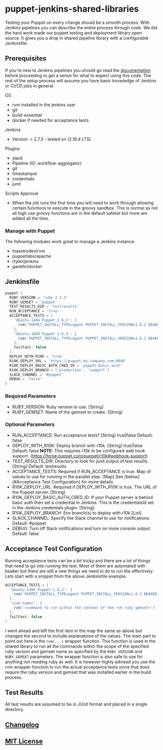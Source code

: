 # puppet-jenkins-shared-libraries

Testing your Puppet on every change should be a smooth process. With Jenkins pipelines you can describe the entire process through code. We did the hard work made our puppet testing and deployment library open source. It gives you a drop in shared pipeline library with a configurable Jenkinsfile.

## Prerequisites

If you're new to Jenkins pipelines you should go read the [documentation](https://jenkins.io/doc/book/pipeline/) before proceeding to get a sense for what to expect using this code. The rest of the setup process will assume you have basic knowledge of Jenkins or CI/CD jobs in general.

OS
  - rvm installed in the jenkins user
  - git
  - build-essential
  - docker if needed for acceptance tests

Jenkins
  - Version: > 2.7.3 - tested on (2.19.4 LTS)
  
Plugins
  - slack
  - Pipeline (ID: workflow-aggregator)
  - git
  - timestamper
  - credentials
  - junit

Scripts Approval
- When the job runs the first time you will need to work through allowing certain functions to execute in the groovy sandbox. This is normal as not all high use groovy functions are in the default safelist but more are added all the time.

### Manage with Puppet
The following modules work great to manage a Jenkins instance.

- maestrodev/rvm
- puppetlabs/apache
- rtyler/jenkins
- garethr/docker

## Jenkinsfile

``` groovy
puppet {
  RUBY_VERSION = 'ruby-2.2.3'
  RUBY_GEMSET = 'puppet'
  TEST_RESULTS_DIR = 'testresults'
  RUN_ACCEPTANCE = 'true'
  ACCEPTANCE_TESTS = [
    'Ubuntu-1404 Puppet-1.6.2': {
      rvm('PUPPET_INSTALL_TYPE=agent PUPPET_INSTALL_VERSION=1.6.2 BEAKER_set=ubuntu-1404-docker rake acceptance')
    },
    'Ubuntu-1604 Puppet-1.6.2': {
      rvm('PUPPET_INSTALL_TYPE=agent PUPPET_INSTALL_VERSION=1.6.2 BEAKER_set=ubuntu-1604-docker rake acceptance')
    },
    failFast: false
  ]
  DEPLOY_WITH_R10K = 'true'
  R10K_DEPLOY_URL = 'https://puppet.my-company.com:8088'
  R10K_DEPLOY_BASIC_AUTH_CRED_ID = 'puppet-basic-auth'
  R10K_DEPLOY_BRANCH = ['production', 'support']
  SLACK_CHANNEL = '#puppet'
  DEBUG = 'false'
}
```

### Required Parameters

- RUBY_VERSION: Ruby version to use. [String]
- RUBY_GEMSET: Name of the gemset to create. [String]

### Optional Parameters

- RUN_ACCEPTANCE: Run acceptance tests? [String] true|false Default: false
- DEPLOY_WITH_R10K: Deploy branch with r10k. [String] true|false Default: false **NOTE:** This requires r10k to be configured web hook support. (https://forge.puppet.com/puppet/r10k#webhook-support)
- TEST_RESULTS_DIR: Directory to look for junit output of test results. [String] Default: testresults
- ACCEPTANCE_TESTS: Required if RUN_ACCEPTANCE is true. Map of values to use for running in the parallel step. [Map] See [below](#Acceptance Test Configuration) for more details
- R10K_DEPLOY_URL: Required if DEPLOY_WITH_R10K is true. The URL of the Puppet server. [String]
- R10K_DEPLOY_BASIC_AUTH_CRED_ID: If your Puppet server is behind basic auth then set a credential in Jenkins. This is the credentialsId set in the Jenkins credentials plugin. [String]
- R10K_DEPLOY_BRANCH: Env branch(s) to deploy with r10k [List]
- SLACK_CHANNEL: Specify the Slack channel to use for notifications. Default: #puppet
- DEBUG: Turn off Slack notifications and turn on more console output. Default: false

## Acceptance Test Configuration

Running acceptance tests can be a bit tricky and there are a lot of things that need to go into running the test. Most of them are automated with beaker but there are still a new things we need to do to run the effectively. Lets start with a snippet from the above Jenkinsfile example.

```groovy
ACCEPTANCE_TESTS = [
  'Ubuntu-1404 Puppet-1.6.2': {
    rvm('PUPPET_INSTALL_TYPE=agent PUPPET_INSTALL_VERSION=1.6.2 BEAKER_set=ubuntu-1404-docker rake acceptance')
  },
  '<job-name>': {
    rvm('<command to run within the context of the rvm ruby gemset>')
  },
  failFast: false
]
```
I went ahead and left the first item in the map the same as above but changed the second to include explanations of the values. The main part to point out here is the `rvm(...)` wrapper function. This function is used in the shared library to run all the commands within the scope of the specified ruby version and gemset name as specified by the `RUBY_VERSION` and `RUBY_GEMSET` parameters. The wrapper function is also safe to use for anything not needing ruby as well. It is however highly advised you use the rvm wrapper function to run the actual acceptance tests since that does require the ruby version and gemset that was installed earlier in the build process.

## Test Results
All test results are assumed to be in JUnit format and placed in a single directory.

## [Changelog](CHANGELOG.md)

## [MIT License](LICENSE)

